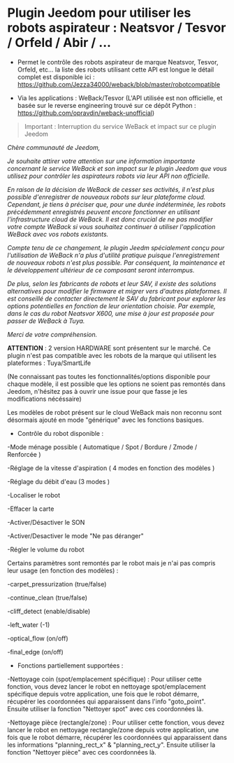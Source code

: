 # Plugin Jeedom pour utiliser les robots aspirateur : Neatsvor / Tesvor / Orfeld / Abir / ...

* Permet le contrôle des robots aspirateur de marque Neatsvor, Tesvor, Orfeld, etc... la liste des robots utilisant cette API est longue le détail complet est disponible ici : https://github.com/Jezza34000/weback/blob/master/robotcompatible

* Via les applications : WeBack/Tesvor
(L'API utilisée est non officielle, et basée sur le reverse engineering trouvé sur ce dépôt Python : https://github.com/opravdin/weback-unofficial)

> Important : Interruption du service WeBack et impact sur ce plugin Jeedom

_Chère communauté de Jeedom,_

_Je souhaite attirer votre attention sur une information importante concernant le service WeBack et son impact sur le plugin Jeedom que vous utilisez pour contrôler les aspirateurs robots via leur API non officielle._

_En raison de la décision de WeBack de cesser ses activités, il n'est plus possible d'enregistrer de nouveaux robots sur leur plateforme cloud. Cependant, je tiens à préciser que, pour une durée indéterminée, les robots précédemment enregistrés peuvent encore fonctionner en utilisant l'infrastructure cloud de WeBack. Il est donc crucial de ne pas modifier votre compte WeBack si vous souhaitez continuer à utiliser l'application WeBack avec vos robots existants._

_Compte tenu de ce changement, le plugin Jeedm spécialement conçu pour l'utilisation de WeBack n'a plus d'utilité pratique puisque l'enregistrement de nouveaux robots n'est plus possible. Par conséquent, la maintenance et le développement ultérieur de ce composant seront interrompus._

_De plus, selon les fabricants de robots et leur SAV, il existe des solutions alternatives pour modifier le firmware et migrer vers d'autres plateformes. Il est conseillé de contacter directement le SAV du fabricant pour explorer les options potentielles en fonction de leur orientation choisie. Par exemple, dans le cas du robot Neatsvor X600, une mise à jour est proposée pour passer de WeBack à Tuya._

_Merci de votre compréhension._


**ATTENTION** : 2 version HARDWARE sont présentent sur le marché. Ce plugin n'est pas compatible avec les robots de la marque qui utilisent les plateformes : Tuya/SmartLife

(Ne connaissant pas toutes les fonctionnalités/options disponible pour chaque modèle, il est possible que les options ne soient pas remontés dans Jeedom, n'hésitez pas à ouvrir une issue pour que fasse je les modifications nécéssaire)

Les modèles de robot présent sur le cloud WeBack mais non reconnu sont désormais ajouté en mode "générique" avec les fonctions basiques.


* Contrôle du robot disponible :

-Mode ménage possible ( Automatique / Spot / Bordure / Zmode / Renforcée )

-Réglage de la vitesse d'aspiration ( 4 modes en fonction des modèles )

-Réglage du débit d'eau (3 modes )

-Localiser le robot

-Effacer la carte

-Activer/Désactiver le SON 

-Activer/Desactiver le mode "Ne pas déranger"

-Régler le volume du robot



Certains paramètres sont remontés par le robot mais je n'ai pas compris leur usage (en fonction des modèles) :

-carpet_pressurization (true/false)

-continue_clean (true/false)

-cliff_detect (enable/disable)

-left_water (-1)

-optical_flow (on/off)

-final_edge (on/off)



* Fonctions partiellement supportées : 

-Nettoyage coin (spot/emplacement spécifique) :
Pour utiliser cette fonction, vous devez lancer le robot en nettoyage spot/emplacement spécifique depuis votre application, une fois que le robot démarre, récupérer les coordonnées qui apparaissent dans l'info "goto_point". Ensuite utiliser la fonction "Nettoyer spot" avec ces coordonnées là.

-Nettoyage pièce (rectangle/zone) :
Pour utiliser cette fonction, vous devez lancer le robot en nettoyage rectangle/zone depuis votre application, une fois que le robot démarre, récupérer les coordonnées qui apparaissent dans les informations "planning_rect_x" & "planning_rect_y". Ensuite utiliser la fonction "Nettoyer pièce" avec ces coordonnées là.

